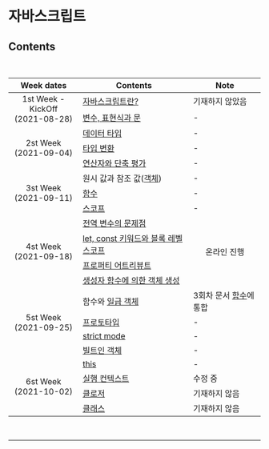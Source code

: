 # 자바스크립트

## Contents

<br>

<table>
  <thead>
    <th>Week dates</th> 
    <th>Contents</th> 
    <th>Note</th>
  </thead>
  <tbody>
    <tr>
      <td rowspan="2" align="center">
      1st Week - KickOff<br>
      (2021-08-28)
      </td>
      <td><a href="">자바스크립트란?</a></td>
      <td>기재하지 않았음</td>
    </tr>
    <tr>
      <td>
        <a href="https://github.com/FECrash/JavascriptCrash/blob/main/Javascript/variable.md">변수, 표현식과 문</a>
      </td>
      <td>-</td>
    </tr>
    <tr>
      <td rowspan="3" align="center">
      2st Week<br>
      (2021-09-04)
      </td>
      <td><a href="https://github.com/FECrash/JavascriptCrash/blob/main/Javascript/data-type.md">데이터 타입</a></td>
      <td>-</td>
    </tr>
    <tr>
      <td><a href="https://github.com/FECrash/JavascriptCrash/blob/main/Javascript/type-conversion.md">타입 변환</a></td>
      <td>-</td>
    </tr>
    <tr>
      <td><a href="https://github.com/FECrash/JavascriptCrash/blob/main/Javascript/operator.md">연산자와 단축 평가</a></td>
      <td>-</td>
    </tr>
    <tr>
      <td rowspan="3" align="center">
      3st Week<br>
      (2021-09-11)
      </td>
      <td>원시 값과 참조 값(<a href="https://github.com/FECrash/JavascriptCrash/blob/main/Javascript/object.md">객체</a>)</td>
      <td>-</td>
    </tr>
    <tr>
      <td><a href="https://github.com/FECrash/JavascriptCrash/blob/main/Javascript/function.md">함수</a></td>
      <td>-</td>
    </tr>
    <tr>
      <td><a href="https://github.com/FECrash/JavascriptCrash/blob/main/Javascript/scope.md">스코프</a></td>
      <td>-</td>
    </tr>
    <tr>
      <td rowspan="4" align="center">
      4st Week<br>
      (2021-09-18)
      </td>
      <td><a href="https://github.com/FECrash/JavascriptCrash/blob/main/Javascript/global_variables.md">전역 변수의 문제점</a></td>
      <td rowspan="4" align="center">온라인 진행</td>
    </tr>
    <tr>
      <td><a href="https://github.com/FECrash/JavascriptCrash/blob/main/Javascript/let_const_block_level_scope.md">let, const 키워드와 블록 레벨 스코프</a></td>
    </tr>
    <tr>
      <td><a href="https://github.com/FECrash/JavascriptCrash/blob/main/Javascript/property_attribue.md">프로퍼티 어트리뷰트</a></td>
    </tr>
    <tr>
      <td><a href="https://github.com/FECrash/JavascriptCrash/blob/main/Javascript/constructor.md">생성자 함수에 의한 객체 생성</a></td>
    </tr>
    <tr>
      <td rowspan="4" align="center">
      5st Week<br>
      (2021-09-25)
      </td>
      <td>함수와 <a href="https://github.com/FECrash/JavascriptCrash/blob/main/Javascript/function.md#%EC%9D%BC%EA%B8%89-%EA%B0%9D%EC%B2%B4">일급 객체</a></td>
      <td>3회차 문서 <a href="https://github.com/FECrash/JavascriptCrash/blob/main/Javascript/function.md">함수</a>에 통합</td>
    </tr>
    <tr>
      <td><a href="https://github.com/FECrash/JavascriptCrash/blob/main/Javascript/prototype.md">프로토타입</a></td>
      <td>-</td>
    </tr>
    <tr>
      <td><a href="https://github.com/FECrash/JavascriptCrash/blob/main/Javascript/strict_mode.md">strict mode</a></td>
      <td>-</td>
    </tr>
    <tr>
      <td><a href="https://github.com/FECrash/JavascriptCrash/blob/main/Javascript/built_in_object.md">빌트인 객체</a></td>
      <td>-</td>
    </tr>
    <tr>
      <td rowspan="4" align="center">
      6st Week<br>
      (2021-10-02)
      </td>
      <td><a href="https://github.com/FECrash/JavascriptCrash/blob/main/Javascript/function.md#%EC%9D%BC%EA%B8%89-%EA%B0%9D%EC%B2%B4">this</a></td>
      <td>-</td>
    </tr>
    <tr>
      <td><a href="https://github.com/FECrash/JavascriptCrash/blob/main/Javascript/execution_context.md">실행 컨텍스트</a></td>
      <td>수정 중</td>
    </tr>
    <tr>
      <td><a href="https://github.com/FECrash/JavascriptCrash/blob/main/Javascript/closure.md">클로저</a></td>
      <td>기재하지 않음</td>
    </tr>
    <tr>
      <td><a href="https://github.com/FECrash/JavascriptCrash/blob/main/Javascript/class.md">클래스</a></td>
      <td>기재하지 않음</td>
    </tr>
  </tbody>
</table>

<br>
<hr>